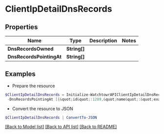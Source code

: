 # ClientIpDetailDnsRecords
## Properties

Name | Type | Description | Notes
------------ | ------------- | ------------- | -------------
**DnsRecordsOwned** | **String[]** |  | 
**DnsRecordsPointingAt** | **String[]** |  | 

## Examples

- Prepare the resource
```powershell
$ClientIpDetailDnsRecords = Initialize-WatchtowrAPIClientIpDetailDnsRecords  -DnsRecordsOwned [{&quot;id&quot;:1351,&quot;name&quot;:&quot;123.123.123.123.in-addr.arpa&quot;,&quot;type&quot;:&quot;PTR&quot;,&quot;ttl&quot;:300,&quot;value&quot;:&quot;123.123.123.123.in-addr.arpa&quot;,&quot;discovered_on&quot;:&quot;2024-06-11T08:33:59.000Z&quot;}] `
 -DnsRecordsPointingAt [{&quot;id&quot;:1289,&quot;name&quot;:&quot;example-dnsRecord-1289.com&quot;,&quot;type&quot;:&quot;A&quot;,&quot;ttl&quot;:3600,&quot;value&quot;:&quot;example-dnsRecord-1289.com&quot;,&quot;discovered_on&quot;:&quot;2024-06-11T06:09:09.000Z&quot;,&quot;asset&quot;:{&quot;id&quot;:102,&quot;name&quot;:&quot;example-domain-102.com&quot;}}]
```

- Convert the resource to JSON
```powershell
$ClientIpDetailDnsRecords | ConvertTo-JSON
```

[[Back to Model list]](../README.md#documentation-for-models) [[Back to API list]](../README.md#documentation-for-api-endpoints) [[Back to README]](../README.md)

